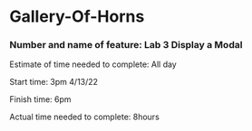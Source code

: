# Gallery-Of-Horns

### Number and name of feature: Lab 3 Display a Modal

Estimate of time needed to complete: All day

Start time: 3pm 4/13/22

Finish time: 6pm

Actual time needed to complete: 8hours